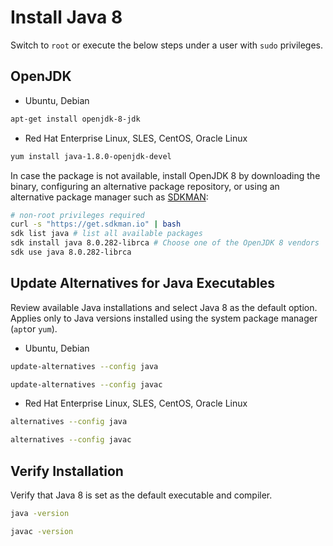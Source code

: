 # Install Java 8

Switch to `root` or execute the below steps under a user with `sudo` privileges.

## OpenJDK

* Ubuntu, Debian

```sh
apt-get install openjdk-8-jdk
```

* Red Hat Enterprise Linux, SLES, CentOS, Oracle Linux

```sh
yum install java-1.8.0-openjdk-devel
```

In case the package is not available, install OpenJDK 8 by downloading the binary, configuring an alternative package repository, or using an alternative package manager such as [SDKMAN](https://sdkman.io/):

```sh
# non-root privileges required
curl -s "https://get.sdkman.io" | bash
sdk list java # list all available packages
sdk install java 8.0.282-librca # Choose one of the OpenJDK 8 vendors
sdk use java 8.0.282-librca
```

## Update Alternatives for Java Executables

Review available Java installations and select Java 8 as the default option. Applies only to Java versions installed using the system package manager (`apt`or `yum`).

* Ubuntu, Debian

```sh
update-alternatives --config java
```

```sh
update-alternatives --config javac
```

* Red Hat Enterprise Linux, SLES, CentOS, Oracle Linux

```sh
alternatives --config java
```

```sh
alternatives --config javac
```

## Verify Installation

Verify that Java 8 is set as the default executable and compiler.

```sh
java -version
```

```sh
javac -version
```
